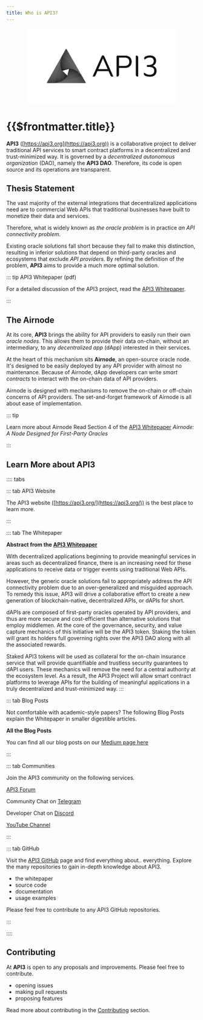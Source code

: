 ```yaml
---
title: Who is API3?
---
```


<p align="center">
  <img src="./assets/images/api3.png" width="400" />
</p>

# {{$frontmatter.title}}

<TocHeader />
<TOC class="table-of-contents" :include-level="[2,3]" />

**API3** ([https://api3.org](https://api3.org)) is a collaborative project to
deliver traditional API services to smart contract platforms in a decentralized
and trust-minimized way. It is governed by a _decentralized autonomous
organization_ (DAO), namely the **API3 DAO**. Therefore, its code is open source
and its operations are transparent.

## Thesis Statement

The vast majority of the external integrations that decentralized applications
need are to commercial Web APIs that traditional businesses have built to
monetize their data and services.

Therefore, what is widely known as _the oracle problem_ is in practice _an API
connectivity problem_.

Existing oracle solutions fall short because they fail to make this distinction,
resulting in inferior solutions that depend on third-party oracles and
ecosystems that exclude _API providers_. By refining the definition of the
problem, **API3** aims to provide a much more optimal solution.

::: tip API3 Whitepaper (pdf)

For a detailed discussion of the API3 project, read the
<a href="/api3-whitepaper-v1.0.1.pdf" target="_api3-whitepaper">API3
Whitepaper</a>.

:::

## The Airnode

At its core, **API3** brings the ability for API providers to easily run their
own _oracle nodes_. This allows them to provide their data on-chain, without an
intermediary, to any _decentralized app_ \(dApp\) interested in their services.

At the heart of this mechanism sits **Airnode**, an open-source oracle node.
It's designed to be easily deployed by any API provider with almost no
maintenance. Because of Airnode, dApp developers can write _smart contracts_ to
interact with the on-chain data of API providers.

Airnode is designed with mechanisms to remove the on-chain or off-chain concerns
of API providers. The set-and-forget framework of Airnode is all about ease of
implementation.

::: tip

Learn more about Airnode Read Section 4 of the
<a href="/api3-whitepaper-v1.0.1.pdf#Airnode:%20A%20Node%20Designed%20for%20First-Party%20Oracles" target="_api3-whitepaper">API3
Whitepaper</a> _Airnode: A Node Designed for First-Party Oracles_

:::

## Learn More about API3

<!-- START TAB BOX -->

:::: tabs

::: tab API3 Website

The API3 website ([https://api3.org/](https://api3.org/)) is the best place to
learn more.

:::

::: tab The Whitepaper

**Abstract from the
<a href="/api3-whitepaper-v1.0.1.pdf" target="_api3-whitepaper">API3
Whitepaper</a>**

With decentralized applications beginning to provide meaningful services in
areas such as decentralized finance, there is an increasing need for these
applications to receive data or trigger events using traditional Web APIs.

However, the generic oracle solutions fail to appropriately address the API
connectivity problem due to an over-generalized and misguided approach. To
remedy this issue, API3 will drive a collaborative effort to create a new
generation of blockchain-native, decentralized APIs, or dAPIs for short.

dAPIs are composed of first-party oracles operated by API providers, and thus
are more secure and cost-efficient than alternative solutions that employ
middlemen. At the core of the governance, security, and value capture mechanics
of this initiative will be the API3 token. Staking the token will grant its
holders full governing rights over the API3 DAO along with all the associated
rewards.

Staked API3 tokens will be used as collateral for the on-chain insurance service
that will provide quantifiable and trustless security guarantees to dAPI users.
These mechanics will remove the need for a central authority at the ecosystem
level. As a result, the API3 Project will allow smart contract platforms to
leverage APIs for the building of meaningful applications in a truly
decentralized and trust-minimized way. :::

::: tab Blog Posts

Not comfortable with academic-style papers? The following Blog Posts explain the
Whitepaper in smaller digestible articles.

<blog-posts :tab="'byGroup'"/>

**All the Blog Posts**

You can find all our blog posts on our
[Medium page here](https://medium.com/api3)

:::

::: tab Communities

Join the API3 community on the following services.

[API3 Forum](https://forum.api3.org/)

Community Chat on [Telegram](https://t.me/API3DAO)

Developer Chat on [Discord](https://discord.gg/qnRrcfnm5W)

[YouTube Channel](https://www.youtube.com/channel/UCCpUthOhahxjdeX9T7t7nJQ)

:::

::: tab GitHub

Visit the [API3 GitHub](https://github.com/api3dao) page and find everything
about.. everything. Explore the many repositories to gain in-depth knowledge
about API3.

- the whitepaper
- source code
- documentation
- usage examples

Please feel free to contribute to any API3 GitHub repositories.

:::

::::

<!-- END TAB BOX -->

## Contributing

At **API3** is open to any proposals and improvements. Please feel free to
contribute.

- opening issues
- making pull requests
- proposing features

Read more about contributing in the
[Contributing](./introduction/contributing.md) section.
